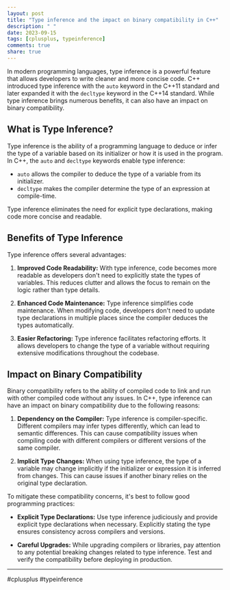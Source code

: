 ```yaml
---
layout: post
title: "Type inference and the impact on binary compatibility in C++"
description: " "
date: 2023-09-15
tags: [cplusplus, typeinference]
comments: true
share: true
---
```


In modern programming languages, type inference is a powerful feature that allows developers to write cleaner and more concise code. C++ introduced type inference with the `auto` keyword in the C++11 standard and later expanded it with the `decltype` keyword in the C++14 standard. While type inference brings numerous benefits, it can also have an impact on binary compatibility.

## What is Type Inference?

Type inference is the ability of a programming language to deduce or infer the type of a variable based on its initializer or how it is used in the program. In C++, the `auto` and `decltype` keywords enable type inference:

- `auto` allows the compiler to deduce the type of a variable from its initializer.
- `decltype` makes the compiler determine the type of an expression at compile-time.

Type inference eliminates the need for explicit type declarations, making code more concise and readable.

## Benefits of Type Inference

Type inference offers several advantages:

1. **Improved Code Readability:** With type inference, code becomes more readable as developers don't need to explicitly state the types of variables. This reduces clutter and allows the focus to remain on the logic rather than type details.

2. **Enhanced Code Maintenance:** Type inference simplifies code maintenance. When modifying code, developers don't need to update type declarations in multiple places since the compiler deduces the types automatically.

3. **Easier Refactoring:** Type inference facilitates refactoring efforts. It allows developers to change the type of a variable without requiring extensive modifications throughout the codebase.

## Impact on Binary Compatibility

Binary compatibility refers to the ability of compiled code to link and run with other compiled code without any issues. In C++, type inference can have an impact on binary compatibility due to the following reasons:

1. **Dependency on the Compiler:** Type inference is compiler-specific. Different compilers may infer types differently, which can lead to semantic differences. This can cause compatibility issues when compiling code with different compilers or different versions of the same compiler.

2. **Implicit Type Changes:** When using type inference, the type of a variable may change implicitly if the initializer or expression it is inferred from changes. This can cause issues if another binary relies on the original type declaration.

To mitigate these compatibility concerns, it's best to follow good programming practices:

- **Explicit Type Declarations:** Use type inference judiciously and provide explicit type declarations when necessary. Explicitly stating the type ensures consistency across compilers and versions.

- **Careful Upgrades:** While upgrading compilers or libraries, pay attention to any potential breaking changes related to type inference. Test and verify the compatibility before deploying in production.

---

#cplusplus #typeinference